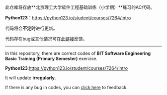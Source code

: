 此仓库将存放**北京理工大学软件工程基础训练（小学期）​**练习的AC代码。

**Python123**：https://python123.io/student/courses/7264/intro

代码将会**不定时**进行更新。

代码存在bug或其他情况可在[此链接](https://gitee.com/XiaoZheng2003/Python-Primary-Semester/issues/new)反馈。

---

In this repository, there are correct codes of **BIT Software Engineering Basic Training (Primary Semester)** exercise.

**Python123**:https://python123.io/student/courses/7264/intro

It will update **irregularly**.

If there is any bug in codes, you can [click here](https://gitee.com/XiaoZheng2003/Python-Primary-Semester/issues/new) to feedback.